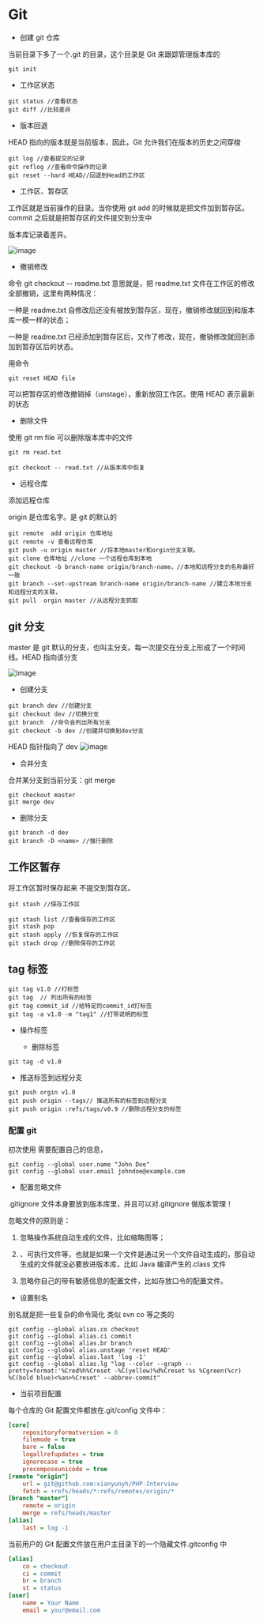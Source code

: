 # Git

- 创建 git 仓库

当前目录下多了一个.git 的目录，这个目录是 Git 来跟踪管理版本库的

```
git init
```

- 工作区状态

```
git status //查看状态
git diff //比较差异
```

- 版本回退

HEAD 指向的版本就是当前版本，因此，Git 允许我们在版本的历史之间穿梭

```
git log //查看提交的记录
git reflog //查看命令操作的记录
git reset --hard HEAD//回退到Head的工作区
```

- 工作区、暂存区

工作区就是当前操作的目录。当你使用 git add 的时候就是把文件加到暂存区。commit 之后就是把暂存区的文件提交到分支中

版本库记录着差异。

![image](https://www.liaoxuefeng.com/files/attachments/001384907720458e56751df1c474485b697575073c40ae9000/0)

- 撤销修改

命令 git checkout -- readme.txt 意思就是，把 readme.txt 文件在工作区的修改全部撤销，这里有两种情况：

一种是 readme.txt 自修改后还没有被放到暂存区，现在，撤销修改就回到和版本库一模一样的状态；

一种是 readme.txt 已经添加到暂存区后，又作了修改，现在，撤销修改就回到添加到暂存区后的状态。

用命令

```
git reset HEAD file
```

可以把暂存区的修改撤销掉（unstage），重新放回工作区。使用 HEAD 表示最新的状态

- 删除文件

使用 git rm file 可以删除版本库中的文件

```
git rm read.txt

git checkout -- read.txt //从版本库中恢复
```

- 远程仓库

添加远程仓库

origin 是仓库名字。是 git 的默认的

```
git remote  add origin 仓库地址
git remote -v 查看远程仓库
git push -u origin master //将本地master和orgin分支关联。
git clone 仓库地址 //clone 一个远程仓库到本地
git checkout -b branch-name origin/branch-name，//本地和远程分支的名称最好一致
git branch --set-upstream branch-name origin/branch-name //建立本地分支和远程分支的关联，
git pull  orgin master //从远程分支抓取
```

## git 分支

master 是 git 默认的分支，也叫主分支。每一次提交在分支上形成了一个时间线。HEAD 指向该分支

![image](https://www.liaoxuefeng.com/files/attachments/001384908811773187a597e2d844eefb11f5cf5d56135ca000/0)

- 创建分支

```
git branch dev //创建分支
git checkout dev //切换分支
git branch  //命令会列出所有分支
git checkout -b dev //创建并切换到dev分支
```

HEAD 指针指向了 dev
![image](https://www.liaoxuefeng.com/files/attachments/00138490883510324231a837e5d4aee844d3e4692ba50f5000/0)

- 合并分支

合并某分支到当前分支：git merge <name>

```
git checkout master
git merge dev
```

- 删除分支

```
git branch -d dev
git branch -D <name> //强行删除
```

## 工作区暂存

将工作区暂时保存起来 不提交到暂存区。

```
git stash //保存工作区

git stash list //查看保存的工作区
git stash pop
git stash apply //恢复保存的工作区
git stach drop //删除保存的工作区
```

## tag 标签

```
git tag v1.0 //打标签
git tag  // 列出所有的标签
git tag commit_id //给特定的commit_id打标签
git tag -a v1.0 -m "tag1" //打带说明的标签
```

- 操作标签

  - 删除标签

```
git tag -d v1.0
```

- 推送标签到远程分支

```
git push orgin v1.0
git push origin --tags// 推送所有的标签到远程分支
git push origin :refs/tags/v0.9 //删除远程分支的标签
```

### 配置 git

初次使用 需要配置自己的信息，

```
git config --global user.name "John Doe"
git config --global user.email johndoe@example.com
```

- 配置忽略文件

.gitignore 文件本身要放到版本库里，并且可以对.gitignore 做版本管理！

忽略文件的原则是：

1. 忽略操作系统自动生成的文件，比如缩略图等；
2. 、可执行文件等，也就是如果一个文件是通过另一个文件自动生成的，那自动生成的文件就没必要放进版本库，比如 Java 编译产生的.class 文件

3. 忽略你自己的带有敏感信息的配置文件，比如存放口令的配置文件。

- 设置别名

别名就是把一些复杂的命令简化 类似 svn co 等之类的

```shell
git config --global alias.co checkout
git config --global alias.ci commit
git config --global alias.br branch
git config --global alias.unstage 'reset HEAD'
git config --global alias.last 'log -1'
git config --global alias.lg "log --color --graph --pretty=format:'%Cred%h%Creset -%C(yellow)%d%Creset %s %Cgreen(%cr) %C(bold blue)<%an>%Creset' --abbrev-commit"
```

- 当前项目配置

每个仓库的 Git 配置文件都放在.git/config 文件中：

```ini
[core]
    repositoryformatversion = 0
    filemode = true
    bare = false
    logallrefupdates = true
    ignorecase = true
    precomposeunicode = true
[remote "origin"]
    url = git@github.com:xianyunyh/PHP-Interview
    fetch = +refs/heads/*:refs/remotes/origin/*
[branch "master"]
    remote = origin
    merge = refs/heads/master
[alias]
    last = log -1
```

当前用户的 Git 配置文件放在用户主目录下的一个隐藏文件.gitconfig 中

```ini
[alias]
    co = checkout
    ci = commit
    br = branch
    st = status
[user]
    name = Your Name
    email = your@email.com
```
